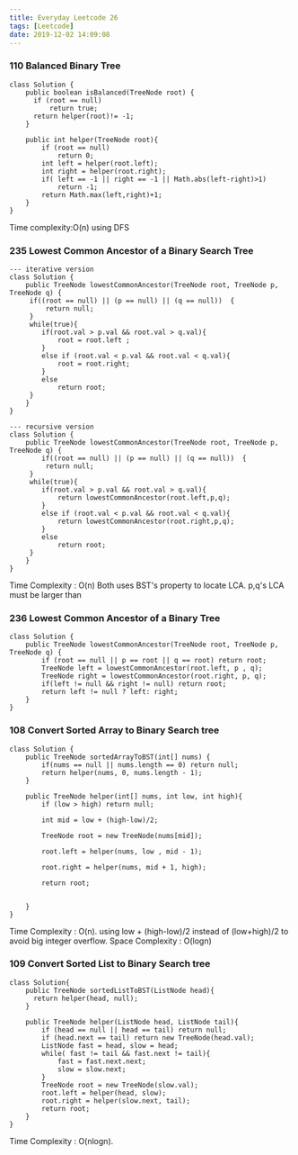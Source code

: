 ```yaml
---
title: Everyday Leetcode 26
tags: [Leetcode]
date: 2019-12-02 14:09:08
---
```

### 110 Balanced Binary Tree
```
class Solution {
    public boolean isBalanced(TreeNode root) {
      if (root == null)
          return true;
      return helper(root)!= -1;
    }
    
    public int helper(TreeNode root){
        if (root == null)
            return 0;
        int left = helper(root.left);
        int right = helper(root.right);
        if( left == -1 || right == -1 || Math.abs(left-right)>1)
            return -1;
        return Math.max(left,right)+1;
    }
}
```
Time complexity:O(n) using DFS
<!-- more -->
### 235 Lowest Common Ancestor of a Binary Search Tree 
```
--- iterative version
class Solution {
    public TreeNode lowestCommonAncestor(TreeNode root, TreeNode p, TreeNode q) {
     if((root == null) || (p == null) || (q == null))  {
         return null;
     } 
     while(true){
        if(root.val > p.val && root.val > q.val){
            root = root.left ;
        }
        else if (root.val < p.val && root.val < q.val){
            root = root.right;
        }
        else 
            return root;
     }
    }
}

--- recursive version
class Solution {
    public TreeNode lowestCommonAncestor(TreeNode root, TreeNode p, TreeNode q) {
        if((root == null) || (p == null) || (q == null))  {
         return null;
     } 
     while(true){
        if(root.val > p.val && root.val > q.val){
            return lowestCommonAncestor(root.left,p,q);
        }
        else if (root.val < p.val && root.val < q.val){
            return lowestCommonAncestor(root.right,p,q);
        }
        else 
            return root;
     }
    }
}
```
Time Complexity : O(n)
Both uses BST's property to locate LCA. p,q's LCA must be larger than 


### 236 Lowest Common Ancestor of a Binary Tree 
```
class Solution {
    public TreeNode lowestCommonAncestor(TreeNode root, TreeNode p, TreeNode q) {
        if (root == null || p == root || q == root) return root;
        TreeNode left = lowestCommonAncestor(root.left, p , q);
        TreeNode right = lowestCommonAncestor(root.right, p, q);
        if(left != null && right != null) return root;
        return left != null ? left: right;
    }
}
```

### 108 Convert Sorted Array to Binary Search tree
```
class Solution {
    public TreeNode sortedArrayToBST(int[] nums) {
        if(nums == null || nums.length == 0) return null;
        return helper(nums, 0, nums.length - 1); 
    }
    
    public TreeNode helper(int[] nums, int low, int high){
        if (low > high) return null;
        
        int mid = low + (high-low)/2;
        
        TreeNode root = new TreeNode(nums[mid]);
        
        root.left = helper(nums, low , mid - 1);
        
        root.right = helper(nums, mid + 1, high);
        
        return root;
        
        
    }
}
```
Time Complexity : O(n).  using low + (high-low)/2 instead of (low+high)/2 to avoid big integer overflow.
Space Complexity : O(logn)

### 109 Convert Sorted List to Binary Search tree
```
class Solution{
    public TreeNode sortedListToBST(ListNode head){
      return helper(head, null);
    }
    
    public TreeNode helper(ListNode head, ListNode tail){
        if (head == null || head == tail) return null;
        if (head.next == tail) return new TreeNode(head.val);
        ListNode fast = head, slow = head;
        while( fast != tail && fast.next != tail){
            fast = fast.next.next;
            slow = slow.next;
        }
        TreeNode root = new TreeNode(slow.val);
        root.left = helper(head, slow);
        root.right = helper(slow.next, tail);
        return root;
    }
}
```
Time Complexity : O(nlogn). 